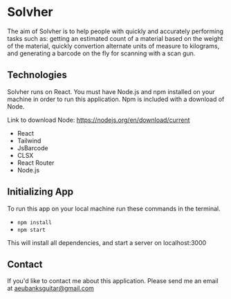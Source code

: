 # Solvher

The aim of Solvher is to help people with quickly and accurately performing tasks such as: getting an estimated count of a material based on the weight of the material, quickly convertion alternate units of measure to kilograms, and generating a barcode on the fly for scanning with a scan gun.

## Technologies

Solvher runs on React. You must have Node.js and npm installed on your machine in order to run this application. Npm is included with a download of Node.

Link to download Node:
https://nodejs.org/en/download/current

- React
- Tailwind
- JsBarcode
- CLSX
- React Router
- Node.js

## Initializing App

To run this app on your local machine run these commands in the terminal.

- `npm install`
- `npm start`

This will install all dependencies, and start a server on localhost:3000

## Contact

If you'd like to contact me about this application. Please send me an email at aeubanksguitar@gmail.com
